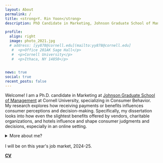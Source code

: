 ```yaml
---
layout: About
permalink: /
title: <strong>Y. Rin Yoon</strong>
description: PhD Candidate in Marketing, Johnson Graduate School of Management, Cornell University

profile:
  align: right
  image: photo_2021.jpg
  # address: [yy878@cornell.edu](mailto:yy878@cornell.edu]
   #  <p>Office 201AK Sage Hall</p>
   #  <p>Cornell University</p>
   #  <p>Ithaca, NY 14850</p>
     

news: true
social: true
recent_posts: false
---
```


Welcome! I am a Ph.D. candidate in Marketing at [Johnson Graduate School of Management](https://www.johnson.cornell.edu/programs/phd-program/current-students/yy878/) at Cornell University, specializing in Consumer Behavior. My research explores how receiving payments or benefits influences consumer perceptions and decision-making. Specifically, my dissertation looks into how even the slightest benefits offered by vendors, charitable organizations, and hotels influence and shape consumer judgments and decisions, especially in an online setting.

<details>
    <summary>More about me?</summary>
Before joining Cornell, I worked for Pfizer and Hyundai Motor Company HQs on a variety of management consulting projects. I have also hosted a local NPR show in Korea (which flew far under the radar), where I had a blast monologuing on my favorite topics including, but not limited to, behavioral science and philosophy. I received my bachelor's degree with honors in Communication Studies and a minor in Statistics from UCLA, and my Master's degree in Marketing with the award of excellence from Korea University Business School.
</details> <br>
I will be on this year's job market, 2024-25.
<p text-align :center><u><strong><a href="http://rinyoon.com/assets/pdf/Yoon_CV.pdf">CV</a></u></strong></p>

<!-- While my old blog is currently closed, previously uploaded posts can be found [here]({{ site.baseurl }}{% link blog/index.html %}). -->
